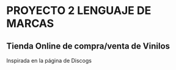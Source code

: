 # PROYECTO 2 LENGUAJE DE MARCAS

## Tienda Online de compra/venta de Vinilos

Inspirada en la página de Discogs